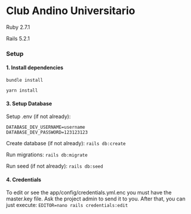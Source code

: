# Club Andino Universitario
Ruby 2.7.1

Rails 5.2.1

### Setup

#### 1. Install dependencies
`bundle install`

`yarn install`

#### 3. Setup Database

Setup .env (if not already):
```
DATABASE_DEV_USERNAME=username
DATABASE_DEV_PASSWORD=123123123
```

Create database (if not already):
`rails db:create`

Run migrations:
`rails db:migrate`

Run seed (if not already):
`rails db:seed`

#### 4. Credentials
To edit or see the app/config/credentials.yml.enc you must have the master.key file.
Ask the project admin to send it to you.
After that, you can just execute:
`EDITOR=nano rails credentials:edit`
